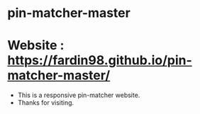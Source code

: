 # pin-matcher-master

# Website : https://fardin98.github.io/pin-matcher-master/

- This is a responsive pin-matcher website.
- Thanks for visiting.

